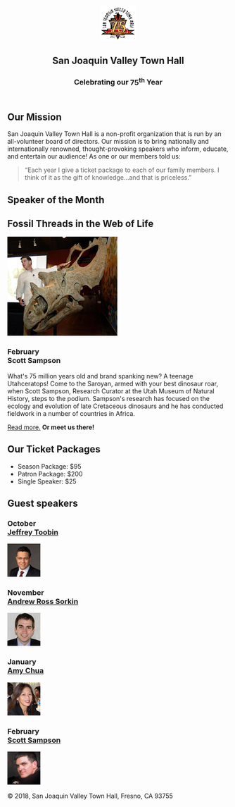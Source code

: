 <!DOCTYPE html>
<html lang="en">

<head>
	<meta charset="utf-8">
	<title>San Joaquin Valley Town Hall</title>
	<link rel="shortcut icon" href="images/favicon.ico">
	<link rel="stylesheet" href="styles/normalize.css">
	<link rel="stylesheet" href="styles/c6_main.css">
</head>

<body>
	<header>
		<img src="images/town_hall_logo.gif" alt="Town Hall logo" height="80">
		<h2>San Joaquin Valley Town Hall</h2>
		<h3>Celebrating our <span class="shadow">75<sup>th</sup></span> Year</h3>
	</header>
	<main>
		<section>
			<h2>Our Mission</h2>
			<p>San Joaquin Valley Town Hall is a non-profit organization that is run by an 
			   all-volunteer board of directors. Our mission is to bring nationally and 
			   internationally renowned, thought-provoking speakers who inform, educate, 
			   and entertain our audience! As one or our members told us:</p>
			<blockquote>&ldquo;Each year I give a ticket package to each of our family members. 
			I think of it as the gift of knowledge...and that is priceless.&rdquo;</blockquote>
			
<h1>Speaker of the Month</h1>
		<article>
			<h2>Fossil Threads in the Web of Life</h2>
			<img src="images/sampson_dinosaur.jpg" alt="Scott Sampson with dinosaur">
			<h3>February<br>
			Scott Sampson</h3>
			<p>What's 75 million years old and brand spanking new? A teenage Utahceratops! 
			Come to the Saroyan, armed with your best dinosaur roar, when Scott Sampson, Research 
			Curator at the Utah Museum of Natural History, steps to the podium. Sampson's research 
			has focused on the ecology and evolution of late Cretaceous dinosaurs and he has conducted 
			fieldwork in a number of countries in Africa.</p>
			<p><a href="speakers/c6_sampson.html">Read more.</a>&nbsp;<b>Or meet us there!</b></p>
			</article>
			
<h2>Our Ticket Packages</h2>
		<ul>
				<li>Season Package: $95</li>
				<li>Patron Package: $200</li>
				<li>Single Speaker: $25</li>
			</ul>
</section>
		
<aside>
<h2>Guest speakers</h2>
  <h3>October<br><a href="speakers/toobin.html">Jeffrey Toobin</a></h3>
			<img src="images/toobin75.jpg" alt="Jeffrey Toobin photo">
			<h3>November<br><a href="speakers/sorkin.html">Andrew Ross Sorkin</a></h3>
			<img src="images/sorkin75.jpg" alt="Andrew Ross Sorkin photo">
			<h3>January<br><a href="speakers/chua.html">Amy Chua</a></h3>
			<img src="images/chua75.jpg" alt="Amy Chua photo">
			<h3>February<br><a href="speakers/c6_sampson.html">Scott Sampson</a></h3>
			<img src="images/sampson75.jpg" alt="Scott Sampson photo">
		</aside>
	</main>
	<footer>
		<p>&copy; 2018, San Joaquin Valley Town Hall, Fresno, CA 93755</p>
	</footer>
</body>
</html>
